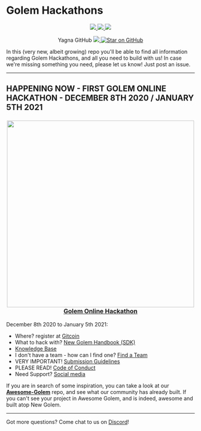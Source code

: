 # Golem Hackathons

</p>
<p align="center"> 
    <a href="https://twitter.com/golemproject" alt="Twitter">
        <img src="https://img.shields.io/twitter/follow/golemproject?style=social" />
    </a> 
    <a href="https://discord.gg/y29dtcM" alt="Discord">
        <img src="https://img.shields.io/discord/684703559954333727?logo=discord" />
    </a>  
    <a href="https://reddit.com/GolemProject" alt="Reddit">
        <img src="https://img.shields.io/reddit/subreddit-subscribers/GolemProject?style=social" />
    </a>
</p>

<p align="center">
Yagna GitHub
    <a href="https://github.com/golemfactory/yagna/watchers" alt="Watch on GitHub">
        <img src="https://img.shields.io/github/watchers/golemfactory/yagna.svg?style=social" />
    </a>
    <a href="https://github.com/golemfactory/yagna/stargazers">
    <img alt="Star on GitHub" src="https://img.shields.io/github/stars/golemfactory/yagna.svg?style=social" >
    </a>
</p>

In this (very new, albeit growing) repo you'll be able to find all information regarding Golem Hackathons, and all you need to build with us!
In case we're missing something you need, please let us know! Just post an issue. 

----

## HAPPENING NOW - FIRST GOLEM ONLINE HACKATHON - DECEMBER 8TH 2020 / JANUARY 5TH 2021

<h3 align="center">
  <a href='https://blog.golemproject.net/golem-online-hackathon/'><img 
      width='500px' 
      alt='' 
      src="https://user-images.githubusercontent.com/35585644/101169192-d8502200-363c-11eb-9b45-2b9302c5e10d.png" /></a>
  <br/>
  <a href="https://blog.golemproject.net/golem-online-hackathon/">Golem Online Hackathon</a>
</h3>

December 8th 2020 to January 5th 2021:
- Where? register at [Gitcoin](https://gitcoin.co/hackathon/golem/)
- What to hack with? [New Golem Handbook (SDK)](https://handbook.golem.network)
- [Knowledge Base](/Knowledge-base/README.md)
- I don't have a team - how can I find one? [Find a Team](/Finding-A-Team/README.md)
- VERY IMPORTANT! [Submission Guidelines](/Submission-Guidelines.md)
- PLEASE READ! [Code of Conduct](/CODE_OF_CONDUCT.md)
- Need Support? [Social media](/Socials/README.md)

If you are in search of some inspiration, you can take a look at our **[Awesome-Golem](https://github.com/golemfactory/awesome-golem)** repo, and see what our community has already built. If you can't see your project in Awesome Golem, and is indeed, awesome and built atop New Golem.

----

Got more questions? Come chat to us on [Discord](https://chat.golem.network/)!
